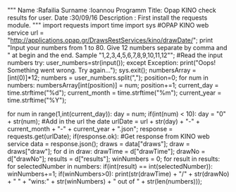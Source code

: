 """
Name          :Rafailia
Surname       :Ioannou
Programm Title: Opap KINO check results for user.
Date          :30/09/16
Description   : First install the requests module.
"""
import requests
import time
import sys
#OPAP KINO web service
url = "http://applications.opap.gr/DrawsRestServices/kino/drawDate/";
print "Input your numbers from 1 to 80. Give 12 numbers separate by comma and \" at begin and the end. Sample \"1,2,3,4,5,6,7,8,9,10,11,12\"";
#Read the input numbers
try:
	user_numbers=str(input());
except Exception:
		print("Oops! Something went wrong. Try again...");
		sys.exit();
numbersArray = [int(0)]*12;
numbers = user_numbers.split(",");
position=0;
for num in numbers:
	numbersArray[int(position)] = num;
	position+=1;
current_day = time.strftime("%d");
current_month = time.strftime("%m");
current_year = time.strftime("%Y");

for num in range(1,int(current_day)):
	day = num;
	if(int(num) < 10):
		day = "0" + str(num);
	#Add in the url the date
	urlDate = url + str(day) + "-" + current_month + "-" + current_year + ".json";
	response = requests.get(urlDate);
	if(response.ok):
		#Get response from KINO web service
		data = response.json();
		draws = data["draws"];
		draw = draws["draw"];
		for d in draw:
			drawTime = d["drawTime"];
			drawNo = d["drawNo"];
			results = d["results"];
			winNumbers = 0;
			for result in results:
				for selectedNumber in numbers:
					if(int(result) == int(selectedNumber)):
						winNumbers+=1;
			if(winNumbers>0):
				print(str(drawTime) + "/" + str(drawNo) + " " + "wins:" + str(winNumbers) + " out of " + str(len(numbers)));
